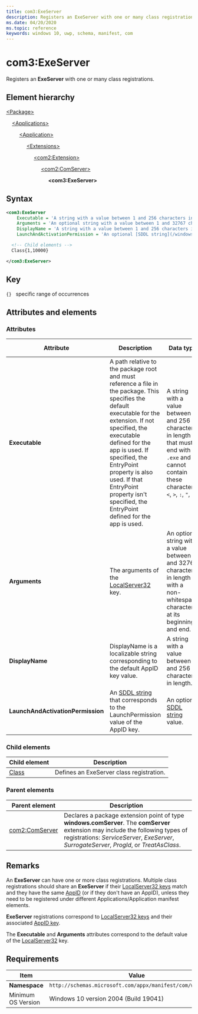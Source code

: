 ```yaml
---
title: com3:ExeServer
description: Registers an ExeServer with one or many class registrations (com3:ExeServer).
ms.date: 04/20/2020
ms.topic: reference
keywords: windows 10, uwp, schema, manifest, com
---
```


# com3:ExeServer

Registers an **ExeServer** with one or many class registrations.

## Element hierarchy

[\<Package\>](element-package.md)

&nbsp;&nbsp;&nbsp;&nbsp;[\<Applications\>](element-applications.md)

&nbsp;&nbsp;&nbsp;&nbsp; &nbsp;&nbsp;&nbsp;&nbsp;[\<Application\>](element-application.md)

&nbsp;&nbsp;&nbsp;&nbsp; &nbsp;&nbsp;&nbsp;&nbsp; &nbsp;&nbsp;&nbsp;&nbsp;[\<Extensions\>](element-1-extensions.md)

&nbsp;&nbsp;&nbsp;&nbsp; &nbsp;&nbsp;&nbsp;&nbsp; &nbsp;&nbsp;&nbsp;&nbsp; &nbsp;&nbsp;&nbsp;&nbsp;[\<com2:Extension\>](element-com2-extension.md)

&nbsp;&nbsp;&nbsp;&nbsp; &nbsp;&nbsp;&nbsp;&nbsp; &nbsp;&nbsp;&nbsp;&nbsp; &nbsp;&nbsp;&nbsp;&nbsp; &nbsp;&nbsp;&nbsp;&nbsp;[\<com2:ComServer\>](element-com2-comserver.md)

&nbsp;&nbsp;&nbsp;&nbsp; &nbsp;&nbsp;&nbsp;&nbsp; &nbsp;&nbsp;&nbsp;&nbsp; &nbsp;&nbsp;&nbsp;&nbsp; &nbsp;&nbsp;&nbsp;&nbsp; &nbsp;&nbsp;&nbsp;&nbsp;**\<com3:ExeServer\>**

## Syntax

```xml
<com3:ExeServer
    Executable = 'A string with a value between 1 and 256 characters in length that must end with ".exe" and cannot contain these characters: <, >, :, ", |, ?, or *.'
    Arguments = 'An optional string with a value between 1 and 32767 characters in length with a non-whitespace character at its beginning and end.'
    DisplayName = 'A string with a value between 1 and 256 characters in length. This string is localizable.'
    LaunchAndActivationPermission = 'An optional [SDDL string](/windows/win32/secauthz/security-descriptor-string-format) value.' >

  <!-- Child elements -->
  Class{1,10000}

</com3:ExeServer>
```

## Key

`{}`   specific range of occurrences

## Attributes and elements

### Attributes

| Attribute | Description | Data type | Required | Default value |
|-|-|-|-|-|
| **Executable** | A path relative to the package root and must reference a file in the package. This specifies the default executable for the extension. If not specified, the executable defined for the app is used.  If specified, the EntryPoint property is also used. If that EntryPoint property isn't specified, the EntryPoint defined for the app is used. | A string with a value between 1 and 256 characters in length that must end with `.exe` and cannot contain these characters: `<`, `>`, `:`, `"`, `|`, `?`, or `*`. The `.exe` extension is case sensitive and must be lowercase. | Yes |  |
| **Arguments** | The arguments of the [LocalServer32](/windows/win32/com/localserver32) key. | An optional string with a value between 1 and 32767 characters in length with a non-whitespace character at its beginning and end. | No |  |
| **DisplayName** | DisplayName is a localizable string corresponding to the default AppID key value. | A string with a value between 1 and 256 characters in length. | No |  |
| **LaunchAndActivationPermission** | An [SDDL string](/windows/win32/secauthz/security-descriptor-string-format) that corresponds to the LaunchPermission value of the AppID key. | An optional [SDDL string](/windows/win32/secauthz/security-descriptor-string-format) value. | No |  |

### Child elements

| Child element | Description |
|-|-|
| [Class](element-com-exeserver-class.md) | Defines an ExeServer class registration. |

### Parent elements

| Parent element | Description |
|-|-|
| [com2:ComServer](element-com2-comserver.md) | Declares a package extension point of type **windows.comServer**. The **comServer** extension may include the following types of registrations: *ServiceServer*, *ExeServer*, *SurrogateServer*, *ProgId*, or *TreatAsClass*. |

## Remarks

An **ExeServer** can have one or more class registrations. Multiple class registrations should share an **ExeServer** if their [LocalServer32 keys](/windows/win32/com/localserver32) match and they have the same [AppID](/windows/win32/com/appid) (or if they don't have an AppID), unless they need to be registered under different Applications/Application manifest elements.

**ExeServer** registrations correspond to [LocalServer32 keys](/windows/win32/com/localserver32) and their associated [AppID key](/windows/win32/com/appid-key).

The **Executable** and **Arguments** attributes correspond to the default value of the [LocalServer32](/windows/win32/com/localserver32) key.

## Requirements

| Item | Value |
|--|--|
| **Namespace** | `http://schemas.microsoft.com/appx/manifest/com/windows10/3` |
| Minimum OS Version | Windows 10 version 2004 (Build 19041) |
